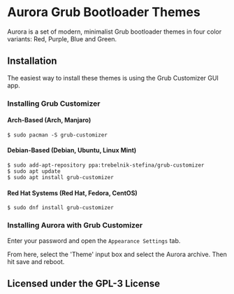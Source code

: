 # Aurora Grub Bootloader Themes
Aurora is a set of modern, minimalist Grub bootloader themes in four color variants: Red, Purple, Blue and Green.

## Installation

The easiest way to install these themes is using the Grub Customizer GUI app. 

### Installing Grub Customizer


#### Arch-Based (Arch, Manjaro)

```
$ sudo pacman -S grub-customizer
```

#### Debian-Based (Debian, Ubuntu, Linux Mint)

```
$ sudo add-apt-repository ppa:trebelnik-stefina/grub-customizer
$ sudo apt update
$ sudo apt install grub-customizer
```

#### Red Hat Systems (Red Hat, Fedora, CentOS)

```
$ sudo dnf install grub-customizer
```

### Installing Aurora with Grub Customizer

Enter your password and open the `Appearance Settings` tab. 

From here, select the 'Theme' input box and select the Aurora archive. Then hit save and reboot.

## Licensed under the GPL-3 License
